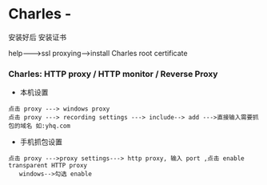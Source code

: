 # Charles -


安装好后 安装证书

help--->ssl proxying-->install Charles root certificate



### Charles:  HTTP proxy / HTTP monitor / Reverse Proxy 

* 本机设置

```
点击 proxy ---> windows proxy
点击 proxy ---> recording settings ---> include--> add --->直接输入需要抓包的域名 如:yhq.com

```


* 手机抓包设置

```
点击 proxy --->proxy settings---> http proxy, 输入 port ,点击 enable transparent HTTP proxy
   windows-->勾选 enable
```

